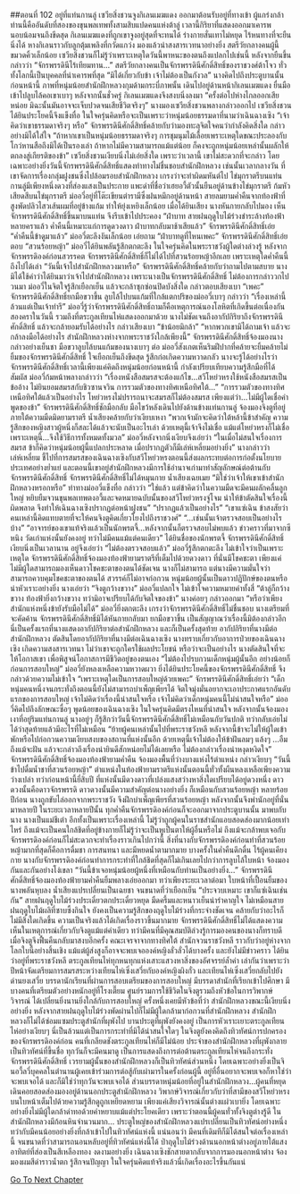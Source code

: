 ##ตอนที่ 102 อยู่ที่แท่นกานลู่
เซวียสิ่งชวนจูงกิเลนเมฆแดง ออกมาต้อนรับอยู่ที่ทางเข้า ผู้แกร่งกล้าท่านนี้คืออันดับที่สองของขุนพลเทพทั้งสามสิบแปดคนแห่งต้าลู่ เวลานี้กิริยาที่แสดงออกมาเคารพนอบน้อมจนถึงขีดสุด กิเลนเมฆแดงที่ถูกเขาจูงอยู่สุดที่จะทนได้ ร่างกายสั่นเทาไม่หยุด ไร้หนทางที่จะยืนนิ่งได้ หางกิเลนราวกับลูกตุ้มเพลิงที่กวัดแกว่ง มองแล้วน่าสงสารเวทนาอย่างยิ่ง
สตรีวัยกลางคนผู้นี้ขมวดคิ้วเล็กน้อย
เซวียสิ่งชวนก็ไม่รู้ว่าเพราะเหตุใดวันนี้พาหนะของตนถึงแปลกไปเช่นนี้ หลังจากยืนขึ้นกล่าวว่า “จักรพรรดินีไร้เทียมทาน...”
สตรีวัยกลางคนเป็นจักรพรรดินีศักดิ์สิทธิ์ของราชวงศ์ต้าโจว ทั่วทั้งโลกนี้เป็นบุคคลที่น่าเคารพที่สุด
“มิได้เกี่ยวกับข้า เจ้าไม่ต้องเป็นกังวล” นางคิดไปถึงประตูบานนั้นก่อนหน้านี้ ภาพที่หนุ่มน้อยสำนักฝึกหลวงกุมด้ามกระบี่ภาพนั้น เดินไปอยู่ด้านหน้ากิเลนเมฆแดง ยื่นมือเข้าไปลูบไล้คอเขาเบาๆ หลังจากนั้นชั่วครู่ กิเลนเมฆแดงจึงสงบนิ่งลงมา
“ครั้งต่อไปห่างไกลออกเสียหน่อย มิฉะนั้นมันอาจจะเจ็บปวดจนเสียชีวิตจริงๆ” นางมองเซวียสิ่งชวนพลางกล่าวออกไป
เซวียสิ่งชวนได้ยินประโยคนี้จึงแข็งทื่อ ในใจครุ่นคิดหรือจะเป็นเพราะว่าหนุ่มน้อยธรรมดาที่นามว่าเฉินฉางเซิง
“เจ้าคิดว่าเขาธรรมดาจริงๆ หรือ”
จักรพรรดินีศักดิ์สิทธิ์คล้ายกับว่ามองทะลุจิตใจคนว่ากำลังคิดสิ่งใด กล่าวอย่างมิได้ใส่ใจ “ถ้าหากเขาเป็นหนุ่มน้อยธรรมดาจริงๆ การชุมนุมไม้เลื้อยเพราะเหตุใดขณะประลองกับโกว่หานสือถึงมิได้เป็นรองเล่า ถ้าหากไม่มีความสามารถแม้แต่น้อย ก็คงจะถูกหนุ่มน้อยเหล่านั้นผลักให้ตกลงสู่เกียรติของข้า”
เซวียสิ่งชวนเงียบนิ่งไม่เอ่ยสิ่งใด เพราะว่าเวลานี้ เขาไม่สะดวกที่จะกล่าว โดยเฉพาะอย่างยิ่งวันนี้จักรพรรดินีศักดิ์สิทธิ์แสดงท่าทางไม่ชื่นชอบสำนักฝึกหลวง เช่นนั้นเวลากลางวัน ที่เขาจัดการเรื่องกลุ่มฝูงชนซึ่งไปล้อมรอบสำนักฝึกหลวง เกรงว่าจะทำผิดมหันต์ไป
ไข่มุกราตรีบนแท่นกานลู่มีเพียงหนึ่งดวงที่ส่องแสงเป็นประกาย แพะดำที่ชื่อว่าเฮยอวี้ตัวนั้นยืนอยู่ด้านข้างไข่มุกราตรี ก้มหัวเสียดสีบนไข่มุกราตรี ม่ออวี่อยู่ที่โต๊ะเขียนตำรามีซึ่งฝนหมึกอยู่ด้านหน้า สายลมยามค่ำคืนจากท้องฟ้าที่สูงพัดปลิวไสวเส้นผมที่อยู่ข้างแก้ม ทำให้ยุ่งเหยิงเล็กน้อย
เมื่อได้ยินเสียง นางหันกายกลับไปมอง เห็นจักรพรรดินีศักดิ์สิทธิ์ขึ้นมาบนแท่น จึงรีบเข้าไปประคอง
“ฝ่าบาท สายฝนฤดูใบไม้ร่วงชำระล้างท้องฟ้าหลายคราแล้ว ค่ำคืนนี้เหมาะแก่การดูดวงดาว ฝ่าบาทกลับมาช้าเสียแล้ว”
จักรพรรดินีศักดิ์สิทธิ์เอ่ย “ค่ำคืนนี้ข้าดูมาแล้ว”
ม่ออวี่ตะลึงงันเล็กน้อย เอ่ยถาม “ฝ่าบาทดูที่ไหนเพคะ”
จักรพรรดินีศักดิ์สิทธิ์เอ่ยตอบ “สวนร้อยหญ้า”
ม่ออวี่ได้ยินพลันรู้สึกตกตะลึง ในใจครุ่นคิดในพระราชวังผู้ใดต่างล่วงรู้ หลังจากจักรพรรดิองค์ก่อนสวรรคต จักรพรรดินีศักดิ์สิทธิ์ก็ไม่ได้ไปที่สวนร้อยหญ้าอีกเลย เพราะเหตุใดค่ำคืนนี้ถึงไปได้เล่า
“วันนี้เจ้าไปสำนักฝึกหลวงมาหรือ” จักรพรรดินีศักดิ์สิทธิ์คล้ายกับว่าถามไปตามสบาย
นางมิได้ใช้คำว่าได้ยินมาว่าเจ้าไปสำนักฝึกหลวง เพราะนางเป็นจักรพรรดินีศักดิ์สิทธิ์ ไม่ต้องการกล่าววกไปวนมา
ม่ออวี่ในจิตใจรู้สึกเยือกเย็น แล้วจะกล้าซุกซ่อนปิดบังสิ่งใด กล่าวตอบเสียงเบา “เพคะ”
จักรพรรดินีศักดิ์สิทธิ์ยกมือขวาขึ้น ลูบไล้ไปบนแก้มที่ใกล้แตกปริของม่ออวี่เบาๆ กล่าวว่า “เรื่องเหล่านี้ล้วนแต่เป็นเจ้าทำรึ”
ม่ออวี่รู้ว่าจักรพรรดินีศักดิ์สิทธิ์ถามก็คือเหตุการณ์นองโลหิตที่เกิดขึ้นต่อเนื่องกันสองคราในวันนี้ รวมถึงที่ตระกูลเทียนไห่แสดงออกมาด้วย
นางไม่ชัดเจนถึงอากัปกิริยาถึงจักรพรรดินีศักดิ์สิทธิ์ แล้วจะกล้ายอมรับได้อย่างไร กล่าวเสียงเบา “ข้าน้อยมิกล้า”
“หากพวกเขามิได้ถามเจ้า แล้วจะกล้าลงมือได้อย่างไร สำนักฝึกหลวงห่างจากพระราชวังใกล้เพียงนี้”
จักรพรรดินีศักดิ์สิทธิ์จ้องมองนางกล่าวอย่างเย็นชา มือขวาลูบไล้บนแก้มของนางเบาๆ ต่อ
ม่ออวี่สังเกตเห็นริมฝีปากที่คล้ายจะยิ้มคล้ายไม่ยิ้มของจักรพรรดินีศักดิ์สิทธิ์ ใจเยือกเย็นถึงขีดสุด รู้สึกก่อเกิดความหวาดกลัว
นางจะรู้ได้อย่างไรว่าจักรพรรดินีศักดิ์สิทธิ์เวลานี้เพียงแค่คิดถึงหนุ่มน้อยก่อนหน้านี้ กำลังเปรียบเทียบความรู้สึกมือที่ได้สัมผัส
ม่ออวี่ก้มหน้าพลางกล่าวว่า “เรื่องหนังสือสมรสจะต้องแก้ไข...สวีโหย่วหรงใช้หนังสือสมรสเป็นข้ออ้าง ไม่ยินยอมสมรสกับชิวซานจวิน การรวมตัวของทางทิศเหนือทิศใต้...”
“การรวมตัวของทางทิศเหนือทิศใต้แล้วเป็นอย่างไร โหย่วหรงไม่ปรารถนาจะสมรสก็ไม่ต้องสมรส เพียงแต่ว่า...ไม่มีผู้ใดเชื่อคำพูดของข้า”
จักรพรรดินีศักดิ์สิทธิ์ชักมือกลับ มือไขว้หลังเดินไปยังด้านข้างแท่นกานลู่ จ้องมองจิงตูที่อยู่ภายใต้ความมืดมิดยามราตรี น้ำเสียงคล้ายกับว่าเงียบเหงา “พวกเจ้ามักจะคิดว่าใต้หล้านี้ข้าสำคัญ ความรู้สึกของหญิงสาวผู้หนึ่งก็สละได้แล้วจะนับเป็นอะไรเล่า ด้วยเหตุนี้เจ้าจึงไม่เชื่อ แม้แต่โหย่วหรงก็ไม่เชื่อ เพราะเหตุนี้...จึงใช้วิธีการทั้งหมดทั้งมวล”
ม่ออวี่หลังจากนิ่งเงียบจึงเอ่ยว่า “ในเมื่อไม่สนใจเรื่องการสมรส ข้าก็คิดว่าหนุ่มน้อยผู้นี้แปลกประหลาด เมื่อปรากฏตัวก็มีเล่ห์เหลี่ยมอย่างยิ่ง”
นางกล่าวว่าเล่ห์เหลี่ยม ชี้ไปที่การสมรสของเฉินฉางเซิงกับสวีโหย่วหรงตอนนี้ส่งผลกระทบต่อการก่อตั้งนโยบายประเทศอย่างย่ำแย่ และตอนนี้เขาอยู่สำนักฝึกหลวงมีการใช้อำนาจเก่ามาทำสัญลักษณ์ต่อต้านกับจักรพรรดินีศักดิ์สิทธิ์
จักรพรรดินีศักดิ์สิทธิ์ไม่ได้หมุนกาย น้ำเสียงเฉยเมย “มิใช่ว่าเจ้าให้เขาเข้าสำนักฝึกหลวงหรอกหรือ”
ท่าทางม่ออวี่แข็งทื่อ กล่าวว่า “ใช่แล้ว แต่ข้าคิดว่าในความมืดจะมีคนผลักคลื่นลูกใหญ่ หยิบยืมจวนขุนพลเทพตงอวี้และจดหมายฉบับนั้นของสวีโหย่วหรงจู่โจม นำให้ข้าตัดสินใจเรื่องนี้ผิดพลาด จึงทำให้เฉินฉางเซิงปรากฏต่อหน้าฝูงชน”
“ปรากฏแล้วเป็นอย่างไร”
“เขาแซ่เฉิน ข้าสงสัยว่าคนเหล่านี้คิดแทบตายที่จะให้คนจิงตูคิดเกี่ยวโยงไปถึงราชวงศ์”
“...เช่นนั้นเจ้าตรวจสอบเป็นอย่างไรบ้าง”
“อาจารย์ของเขาแท้จริงแล้วเป็นนักพรตจี้...หลังจากนั้นก็ตรวจสอบไม่พบแล้ว ข่าวคราวที่มาจากซีหนิง วัดเก่าแห่งนั้นยังคงอยู่ ทว่าไม่มีคนแม้แต่คนเดียว”
ได้ยินชื่อของนักพรตจี้ จักรพรรดินีศักดิ์สิทธิ์เงียบนิ่งเป็นเวลานาน อยู่จึงเอ่ยว่า “ไม่ต้องตรวจสอบแล้ว”
ม่ออวี่รู้สึกตกตะลึง ไม่เข้าใจว่าเป็นเพราะเหตุใด
จักรพรรดินีศักดิ์สิทธิ์จ้องมองท้องฟ้ายามราตรีที่เต็มไปด้วยดวงดาว ที่นั่นมีโชคชะตา เพียงแค่ไม่มีผู้ใดสามารถมองเห็นดาวโชคชะตาของตนได้ชัดเจน นางก็ไม่สามารถ
แต่นางมีความมั่นใจว่าสามารถควบคุมโชคชะตาของตนได้ สวรรค์ก็ไม่อาจก่อกวน
หนุ่มน้อยผู้นั้นเป็นดาวปฏิปักษ์ของตนหรือ
น่าหัวเราะอย่างยิ่ง
นางเอ่ยว่า “จิงตูกว้างขวาง”
ม่ออวี่แปลกใจ ไม่เข้าใจความหมายคำทั้งสี่
“ต้าลู่ก็กว้างขวาง ท้องฟ้ายิ่งกว้างขวาง ทว่ามิอาจเปรียบได้กับจิตใจของข้า”
นางค่อยๆ กล่าวออกมา “หรือว่าเพียงสำนักแห่งหนึ่งข้ายังรับมือไม่ได้”
ม่ออวี่ยิ่งตกตะลึง เกรงว่าจักรพรรดินีศักดิ์สิทธิ์ไม่ชื่นชอบ นางเตรียมที่จะคัดค้าน
จักรพรรดินีศักดิ์สิทธิ์มิได้หันกายกลับมา ยกมือขวาขึ้น เป็นสัญญาณว่าเรื่องนี้มิต้องกล่าวอีก
นี่เป็นครั้งแรกที่นางแสดงอากัปกิริยาต่อสำนักฝึกหลวง และก็เป็นครั้งสุดท้าย
อากัปกิริยาที่นางมีต่อสำนักฝึกหลวง ตัดสินโดยอากัปกิริยาที่นางมีต่อเฉินฉางเซิง นางทราบเกี่ยวกับอาการป่วยของเฉินฉางเซิง เกิดความสงสารเวทนา ไม่ว่าเขาจะถูกใครใช้ผลประโยชน์ หรือว่าจะเป็นอย่างไร นางตัดสินใจที่จะให้โอกาสเขา เพื่อพิสูจน์โอกาสการมีชีวิตอยู่ของตนเอง
“ไม่ต้องไปรบกวนเด็กหนุ่มผู้นั้นอีก อย่างน้อยก็ก่อนการสอบใหญ่”
ม่ออวี่ยังหลงเหลือความหวาดผวา ยิ่งได้ยินประโยคนี้ของจักรพรรดินีศักดิ์สิทธิ์ จึงกล่าวด้วยความไม่เข้าใจ “เพราะเหตุใดเป็นการสอบใหญ่ด้วยเพคะ”
จักรพรรดินีศักดิ์สิทธิ์เอ่ยว่า “เด็กหนุ่มคนหนึ่งจนกระทั่งถึงตอนนี้ยังไม่สามารถบำเพ็ญเพียรได้ จิตใจมุ่งมั่นอยากจะเอาประกาศแรกอันดับแรกของการสอบใหญ่ เจ้าไม่คิดว่าเรื่องนี้น่าสนใจหรือ เจ้าไม่คิดว่าเด็กหนุ่มคนนี้ไม่น่าสนใจหรือ”
ม่ออวี่คิดไปถึงลักษณะซื่อๆ พูดน้อยของเฉินฉางเซิง ในใจครุ่นคิดมีตรงไหนที่น่าสนใจ
หลังจากนั้นจ้องมองเงาที่อยู่ริมแท่นกานลู่ นางอยู่ๆ ก็รู้สึกว่าวันนี้จักรพรรดินีศักดิ์สิทธิ์ไม่เหมือนกับวันปกติ ทว่ากลับเอ่ยไม่ได้ว่าสุดท้ายแล้วมีอะไรที่ไม่เหมือน
“ย้ายผู้คนเหล่านั้นไปที่พระราชวังหลี หลังจากนี้ข้าจะไม่ให้ผู้ใดเข้าพักหรือไปก่อกวนความเงียบสงบของสถานที่แห่งนั้นอีก ด้วยเหตุนี้เจ้าไม่ต้องให้ข้าฝันลมๆ แล้งๆ ...อืม ถึงแม้จะฝัน แล้วจะกล่าวถึงเรื่องน่ายินดีสักหน่อยไม่ได้เลยหรือ ไม่ต้องกล่าวเรื่องน่าหงุดหงิดใจ”
จักรพรรดินีศักดิ์สิทธิ์จ้องมองท้องฟ้ายามค่ำคืน จ้องมองพื้นที่ว่างบางแห่งไร้ตำแหน่ง กล่าวเงียบๆ “วันนี้ข้าไปดื่มน้ำชาที่สวนร้อยหญ้า”
ตำแหน่งในท้องฟ้ายามราตรีแห่งนั้นตอนนี้ทั่วทั้งผืนหลงเหลือเพียงความว่างเปล่า ทว่าก่อนหน้านี้ยี่สิบปี ที่แห่งนั้นมีดวงดาวที่เปล่งแสงสว่างหาสิ่งใดเปรียบได้อยู่ดวงหนึ่ง
ดาวดวงนั้นคือดาวจักรพรรดิ
ดาวดวงนั้นมีความสำคัญต่อนางอย่างยิ่ง ก็เหมือนกับสวนร้อยหญ้า
หลายร้อยปีก่อน นางถูกขับไล่ออกจากพระราชวัง จึงฝึกบำเพ็ญเพียรที่สวนร้อยหญ้า หลังจากนั้นจึงพำนักอยู่ที่นั่นมาหลายปี
ในระยะเวลาหลายปีนั้น ทุกค่ำคืนจักรพรรดิองค์ก่อนก็จะออกมาจากประตูบานนั้น มาพบกับนาง
นางเป็นแม่ชีเต๋า อีกทั้งเป็นเพราะเรื่องเหล่านี้ ไม่รู้ว่าถูกผู้คนในราชสำนักแอบสอดส่องมากน้อยเท่าไหร่ ถึงแม้จะเป็นคนใกล้ชิดที่อยู่ข้างกายก็ไม่รู้ว่าจะเป็นหูเป็นตาให้ผู้อื่นหรือไม่ ถึงแม้จะกล้าพบเจอกับจักรพรรดิองค์ก่อนก็ไม่สะดวกจะทำเรื่องราวเกินไปกว่านี้
สิ่งที่นางกับจักรพรรดิองค์ก่อนทำที่สวนร้อยหญ้ามากที่สุดก็คือการดื่มชา การสนทนา และมีหยดน้ำตามากมาย
บางครั้งในค่ำคืนดึกดื่น ไร้ผู้คนเคียงกาย นางกับจักรพรรดิองค์ก่อนทำการกระทำที่ใกล้ชิดที่สุดก็ไม่เกินเลยไปกว่าการลูบไล้ใบหน้า จ้องมองกันและกันอย่างโง่เขลา
“วันนี้ข้าเจอหนุ่มน้อยผู้หนึ่งที่เหมือนกับท่านเป็นอย่างยิ่ง...”
จักรพรรดินีศักดิ์สิทธิ์จ้องมองท้องฟ้ายามค่ำคืนยิ้มพลางเอ่ยออกมา
ทว่าเพียงระยะเวลาต่อมา ใบหน้าที่เปื้อนยิ้มของนางพลันหุบลง น้ำเสียงแปรเปลี่ยนเป็นเฉยชา จนขนาดที่ว่าเยือกเย็น “ประจวบเหมาะ เขาก็แซ่เฉินเช่นกัน”
สายฝนฤดูใบไม้ร่วงประเดี๋ยวตกประเดี๋ยวหยุด มืดครึ้มและหนาวเย็นน่ารำคาญใจ ไม่เหมือนสายฝนฤดูใบไม้ผลิที่ซาบซึ้งกินใจ
ยังคงเป็นความรู้สึกของฤดูใบไม้ร่วงที่กระจ่างชัดเจน คล้ายกับว่าอะไรก็ไม่มีสิ่งใดเกิดขึ้น ความเป็นจริงแล้วได้เกิดเรื่องราวขึ้นมากมาย
จักรพรรดินีศักดิ์สิทธิ์ไม่ได้แสดงความเห็นในเหตุการณ์เกี่ยวกับจิงตูแม้แต่คำเดียว ทว่ามีคนที่มีคุณสมบัติล่วงรู้การมองคนของนางก็ทราบดี
เมื่อจิงตูจึงฟื้นคืนกลับมาสงบอีกครั้ง
คณะเจรจาจากทางทิศใต้ สำนักจวนราชวังหลี ราวกับว่าอยู่ห่างจากโลกใบนี้อย่างสิ้นเชิง
แม้แต่ผู้ส่งสูงก็อาจจะพบเจอองค์หญิงลั่วลั่วได้บางครั้ง และยังไม่มีข่าวคราว ได้ยินว่าอยู่ที่พระราชวังหลี
ตระกูลเทียนไห่ทุกหนทุกแห่งเสาะแสวงหาสิ่งของอัศจรรย์ล้ำค่า เล่ากันว่าเพราะว่าปีหน้าจัดเตรียมการสมรสระหว่างเทียนไห่เซิ่งเสวี่ยกับองค์หญิงผิงกั๋ว และเทียนไห่เซิ่งเสวี่ยกลับไปยังด่านยงเสวี่ย
บรรดานักเรียนที่ผ่านการสอบเตรียมของการสอบใหญ่ มีบรรดาสำนักที่เรียกเข้าไปศึกษา มีบางคนที่เตรียมตัวอย่างหนักอยู่ที่โรงเตี๊ยม
ศูนย์รวมการใช้ชีวิตในจิงตูรวมถึงหัวข้อในการวิพากษ์วิจารณ์ ได้เปลี่ยนยิ่งนานยิ่งใกล้กับการสอบใหญ่
ครั้งหนึ่งเคยมีหัวข้อที่ว่า
สำนักฝึกหลวงขณะนี้เงียบนิ่งอย่างยิ่ง
หลังจากสายฝนฤดูใบไม้ร่วงพัดผ่านไปก็ไม่มีผู้ใดกล้ามาก่อกวนที่สำนักฝึกหลวง สำนักฝึกหลวงก็ไม่ได้ซ่อมแซมประตูสำนักที่ผุพังไป บานประตูที่ผุพังยังคงอยู่ เป็นการหัวเราะเยาะตระกูลเทียนไห่อย่างเงียบๆ นี่เป็นล้วนแต่เป็นการกระทำที่มิได้น่าสนใจใดๆ
ในจิงตูยังคงคิดถึงทิวทัศน์การปกครองของจักรพรรดิองค์ก่อน คนที่เกลียดชังตระกูลเทียนไห่ก็มีไม่น้อย ประจำของสำนักฝึกหลวงที่ผุพังกลายเป็นทิวทัศน์ที่ขึ้นชื่อ ทุกวันก็จะมีคนมาดู เป็นการแสดงถึงการต่อต้านตระกูลเทียนไห่จนถึงกระทั่งจักรพรรดินีศักดิ์สิทธิ์
เวรยามผู้นั้นของสำนักฝึกหลวงก็เป็นทิวทัศน์ส่วนหนึ่ง โดยเฉพาะอย่างยิ่งเป็นจินอวี้ลวี่บุคคลในตำนานผู้เคยเข้าร่วมการต่อสู้กับเผ่ามารในครั้งก่อนผู้นี้ อยู่ที่อื่นอยากจะพบเจอก็หาใช่ว่าจะพบเจอได้ และก็มิใช่ว่าทุกวันจะพบเจอได้
ส่วนบรรดาหนุ่มน้อยที่อยู่ในสำนักฝึกหลวง...ผู้คนที่หยุดเดินคอยสอดส่องมองอยู่ด้านนอกประตูสำนักฝึกหลวง วิพากษ์วิจารณ์เกี่ยวกับว่าที่สามีของสวีโหย่วหรง บนใบหน้าเต็มไปด้วยความรู้สึกดูถูกเหยียดหยาม เพียงแค่เสียงวิจารณ์นั้นต่างแผ่วเบายิ่ง โดยเฉพาะอย่างยิ่งไม่มีผู้ใดกล้าด่าทอด้วยคำหยาบแม้แต่ประโยคเดียว
เพราะว่าตอนนี้ผู้คนทั่วทั้งจิงตูต่างรู้ดี ในสำนักฝึกหลวงมีก้อนหินจำนวนมาก...
ประตูใหญ่ของสำนักฝึกหลวงแปรเปลี่ยนเป็นทิวทัศน์อย่างหนึ่ง ทว่ากับมีคนน้อยอย่างยิ่งที่กล้าเข้าไปในทิวทัศน์แห่งนี้
แน่นอนว่า มีคนที่เดิมทีก็มิได้สนใจต่อเรื่องเหล่านี้ จนขนาดที่ว่าสามารถนอนหลับอยู่ที่ทิวทัศน์แห่งนี้ได้
ป่าฤดูใบไม้ร่วงด้านนอกหน้าต่างอยู่ภายใต้แสงอาทิตย์ที่ส่องเป็นสีเหลืองทอง งดงามอย่างยิ่ง
เฉินฉางเซิงชักสายตากลับจากการมองนอกหน้าต่าง จ้องมองผมสีดำราวน้ำตก รู้สึกจนปัญญา ในใจครุ่นคิดแท้จริงแล้วนี่เกิดเรื่องอะไรขึ้นกันแน่




[Go To Next Chapter]( ./104.md)